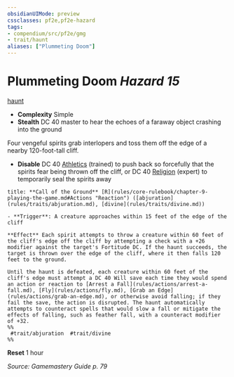 ```yaml
---
obsidianUIMode: preview
cssclasses: pf2e,pf2e-hazard
tags:
- compendium/src/pf2e/gmg
- trait/haunt
aliases: ["Plummeting Doom"]
---
```

# Plummeting Doom *Hazard 15*  
[haunt](rules/traits/haunt.md "Haunt Hazard Trait")  

- **Complexity** Simple
- **Stealth** DC 40 master to hear the echoes of a faraway object crashing into the ground  

Four vengeful spirits grab interlopers and toss them off the edge of a nearby 120-foot-tall cliff.

- **Disable** DC 40 [Athletics](compendium/skills.md#Athletics) (trained) to push back so forcefully that the spirits fear being thrown off the cliff, or DC 40 [Religion](compendium/skills.md#Religion) (expert) to temporarily seal the spirits away  

```ad-embed-ability
title: **Call of the Ground** [R](rules/core-rulebook/chapter-9-playing-the-game.md#Actions "Reaction") ([abjuration](rules/traits/abjuration.md), [divine](rules/traits/divine.md))

- **Trigger**: A creature approaches within 15 feet of the edge of the cliff

**Effect** Each spirit attempts to throw a creature within 60 feet of the cliff's edge off the cliff by attempting a check with a +26 modifier against the target's Fortitude DC. If the haunt succeeds, the target is thrown over the edge of the cliff, where it then falls 120 feet to the ground.

Until the haunt is defeated, each creature within 60 feet of the cliff's edge must attempt a DC 40 Will save each time they would spend an action or reaction to [Arrest a Fall](rules/actions/arrest-a-fall.md), [Fly](rules/actions/fly.md), [Grab an Edge](rules/actions/grab-an-edge.md), or otherwise avoid falling; if they fail the save, the action is disrupted. The haunt automatically attempts to counteract spells that would slow a fall or mitigate the effects of falling, such as feather fall, with a counteract modifier of +32.  
%%
 #trait/abjuration  #trait/divine 
%%
```

**Reset** 1 hour  

*Source: Gamemastery Guide p. 79*